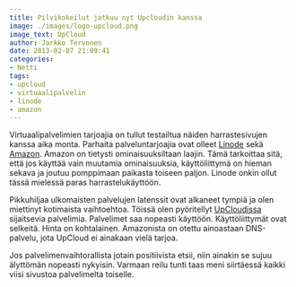 ```yaml
---
title: Pilvikokeilut jatkuu nyt Upcloudin kanssa
image: ./images/logo-upcloud.png
image_text: UpCloud
author: Jarkko Tervonen
date: 2013-02-07 21:09:41
categories:
- Netti
tags:
- upcloud
- virtuaalipalvelin
- linode
- amazon
---
```

Virtuaalipalvelimien tarjoajia on tullut testailtua näiden harrastesivujen kanssa aika monta. Parhaita palveluntarjoajia ovat olleet [Linode](http://www.linode.com/) sekä [Amazon](http://aws.amazon.com/). Amazon on tietysti ominaisuuksiltaan laajin. Tämä tarkoittaa sitä, että jos käyttää vain muutamia ominaisuuksia, käyttöliittymä on hieman sekava ja joutuu pomppimaan paikasta toiseen paljon. Linode onkin ollut tässä mielessä paras harrastelukäyttöön.

Pikkuhiljaa ulkomaisten palvelujen latenssit ovat alkaneet tympiä ja olen miettinyt kotimaista vaihtoehtoa. Töissä olen pyöritellyt [UpCloudissa](http://upcloud.com/) sijaitsevia palvelimia. Palvelimet saa nopeasti käyttöön. Käyttöliittymät ovat selkeitä. Hinta on kohtalainen. Amazonista on otettu ainoastaan DNS-palvelu, jota UpCloud ei ainakaan vielä tarjoa.

Jos palvelimenvaihtorallista jotain positiivista etsii, niin ainakin se sujuu älyttömän nopeasti nykyisin. Varmaan reilu tunti taas meni siirtäessä kaikki viisi sivustoa palvelimelta toiselle.
